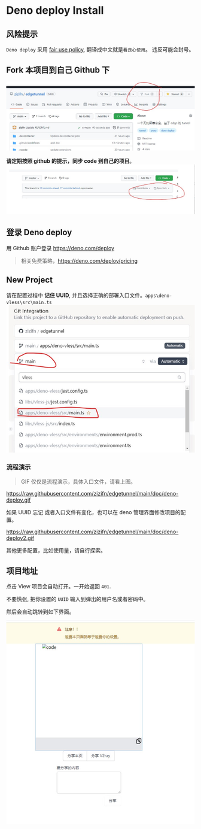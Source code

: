 # Deno deploy Install

## 风险提示

`Deno deploy` 采用 [fair use policy](https://deno.com/deploy/docs/fair-use-policy), 翻译成中文就是`看良心使用`。 违反可能会封号。

## Fork 本项目到自己 Github 下

![fork](./fork.jpg)

**请定期按照 github 的提示，同步 code 到自己的项目**。
![sync](./sync.jpg)

## 登录 Deno deploy

用 Github 账户登录 https://deno.com/deploy

> 相关免费策略，https://deno.com/deploy/pricing

## New Project

请在配置过程中 **记住 UUID**, 并且选择正确的部署入口文件。`apps\deno-vless\src\main.ts`
![deno-link](./deno-link.jpg)

### 流程演示

> GIF 仅仅是流程演示，具体入口文件，请看上图。

https://raw.githubusercontent.com/zizifn/edgetunnel/main/doc/deno-deploy.gif

如果 UUID 忘记 或者入口文件有变化，也可以在 deno 管理界面修改项目的配置。

https://raw.githubusercontent.com/zizifn/edgetunnel/main/doc/deno-deploy2.gif

其他更多配置，比如使用量，请自行探索。

## 项目地址

点击 View 项目会自动打开。一开始返回 `401`.

不要慌张, 把你设置的 `UUID` 输入到弹出的用户名或者密码中。

然后会自动跳转到如下界面。

![index](./index.jpg)
